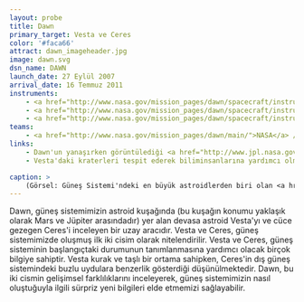 ```yaml
---
layout: probe
title: Dawn
primary_target: Vesta ve Ceres
color: '#faca66'
attract: dawn_imageheader.jpg
image: dawn.svg
dsn_name: DAWN
launch_date: 27 Eylül 2007
arrival_date: 16 Temmuz 2011
instruments:
    - <a href="http://www.nasa.gov/mission_pages/dawn/spacecraft/instruments.html">kamera</a>
    - <a href="http://www.nasa.gov/mission_pages/dawn/spacecraft/instruments.html">radyo vericisi</a> 
    - <a href="http://www.nasa.gov/mission_pages/dawn/spacecraft/instruments.html">spektrometreler</a>
teams:
    - <a href="http://www.nasa.gov/mission_pages/dawn/main/">NASA</a> / <a href="http://dawn.jpl.nasa.gov/">JPL</a>
links:
    - Dawn'un yanaşırken görüntülediği <a href="http://www.jpl.nasa.gov/spaceimages/details.php?id=pia19171">Ceres'in gif'i</a>
    - Vesta'daki kraterleri tespit ederek biliminsanlarına yardımcı olmayı amaçlayan bir <a href="http://dawn.jpl.nasa.gov/DawnCommunity/asteroid_mappers.asp">vatandaş bilim projesi</a>

caption: >
    (Görsel: Güneş Sistemi'ndeki en büyük astroidlerden biri olan <a href="http://sservi.nasa.gov/articles/nasas-dawn-spacecraft-orbits-vesta/">Vesta</a>'nın Dawn tarafından çekilmiş görüntüsü, NASA/JPL-Caltech/UCLA/MPS/DLR/IDA)
---
```

Dawn, güneş sistemimizin astroid kuşağında (bu kuşağın konumu yaklaşık olarak Mars ve Jüpiter arasındadır) yer alan devasa astroid Vesta'yı ve cüce gezegen Ceres'i inceleyen bir uzay aracıdır. Vesta ve Ceres, güneş sistemimizde oluşmuş ilk iki cisim olarak nitelendirilir. Vesta ve Ceres, güneş sisteminin başlangıçtaki durumunun tanımlanmasına yardımcı olacak birçok bilgiye sahiptir. Vesta kurak ve taşlı bir ortama sahipken, Ceres'in dış güneş sistemindeki buzlu uydulara benzerlik gösterdiği düşünülmektedir. Dawn, bu iki cismin gelişimsel farklılıklarını inceleyerek, güneş sistemimizin nasıl oluştuğuyla ilgili sürpriz yeni bilgileri elde etmemizi sağlayabilir.

